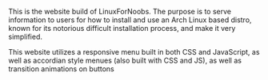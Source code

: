 This is the website build of LinuxForNoobs. The purpose is to serve information to users for how to install and use an Arch Linux based distro, known for its notorious difficult installation process, and make it very simplified. 

This website utilizes a responsive menu built in both CSS and JavaScript, as well as accordian style menues (also built with CSS and JS), as well as transition animations on buttons